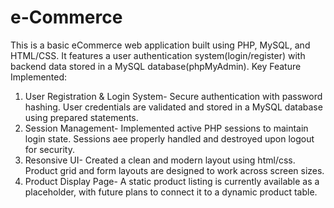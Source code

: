 # e-Commerce
This is a basic eCommerce web application built using PHP, MySQL, and HTML/CSS. It features a user authentication system(login/register) with backend data stored in a MySQL database(phpMyAdmin).
Key Feature Implemented:
1. User Registration & Login System- Secure authentication with password hashing. User credentials are validated and stored in a MySQL database using prepared statements.
2. Session Management- Implemented active PHP sessions to maintain login state. Sessions aee properly handled and destroyed upon logout for security.
3. Resonsive UI- Created a clean and modern layout using html/css. Product grid and form layouts are designed to work across screen sizes.
4. Product Display Page- A static product listing is currently available as a placeholder, with future plans to connect it to a dynamic product table.
